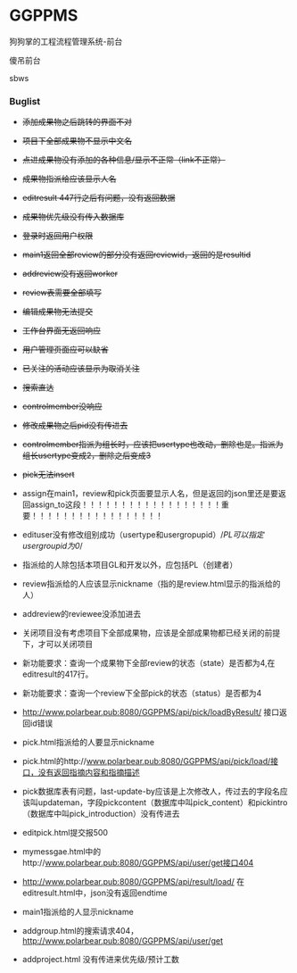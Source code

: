 # GGPPMS
狗狗掌的工程流程管理系统-前台

傻吊前台

sbws

### Buglist

* ~~添加成果物之后跳转的界面不对~~

* ~~项目下全部成果物不显示中文名~~

* ~~点进成果物没有添加的各种信息/显示不正常（link不正常）~~

* ~~成果物指派给应该显示人名~~

* ~~editresult 447行之后有问题，没有返回数据~~

* ~~成果物优先级没有传入数据库~~

* ~~登录时返回用户权限~~

* ~~main1返回全部review的部分没有返回reviewid，返回的是resultid~~

* ~~addreview没有返回worker~~

* ~~review表需要全部填写~~

* ~~编辑成果物无法提交~~

* ~~工作台界面无返回响应~~

* ~~用户管理页面应可以缺省~~

* ~~已关注的活动应该显示为取消关注~~

* ~~搜索直达~~

* ~~controlmember没响应~~

* ~~修改成果物之后pid没有传进去~~

* ~~controlmember指派为组长时，应该把usertype也改动，删除也是。指派为组长usertype变成2，删除之后变成3~~

* ~~pick无法insert~~

* assign在main1，review和pick页面要显示人名，但是返回的json里还是要返回assign_to这段！！！！！！！！！！！！！！！！！！重要！！！！！！！！！！！！！！！！！

* edituser没有修改组别成功（usertype和usergropupid）/*PL可以指定usergroupid为0*/

* 指派给的人除包括本项目GL和开发以外，应包括PL（创建者）

* review指派给的人应该显示nickname（指的是review.html显示的指派给的人）

* addreview的reviewee没添加进去

* 关闭项目没有考虑项目下全部成果物，应该是全部成果物都已经关闭的前提下，才可以关闭项目

* 新功能要求：查询一个成果物下全部review的状态（state）是否都为4,在editresult的417行。

* 新功能要求：查询一个review下全部pick的状态（status）是否都为4

* http://www.polarbear.pub:8080/GGPPMS/api/pick/loadByResult/ 接口返回id错误

* pick.html指派给的人要显示nickname

* pick.html的http://www.polarbear.pub:8080/GGPPMS/api/pick/load/接口，没有返回指摘内容和指摘描述

* pick数据库表有问题，last-update-by应该是上次修改人，传过去的字段名应该叫updateman，字段pickcontent（数据库中叫pick_content）和pickintro（数据库中叫pick_introduction）没有传进去

* editpick.html提交报500

* mymessgae.html中的http://www.polarbear.pub:8080/GGPPMS/api/user/get接口404

* http://www.polarbear.pub:8080/GGPPMS/api/result/load/ 在editresult.html中，json没有返回endtime

* main1指派给的人显示nickname

* addgroup.html的搜索请求404，http://www.polarbear.pub:8080/GGPPMS/api/user/get

* addproject.html 没有传进来优先级/预计工数

